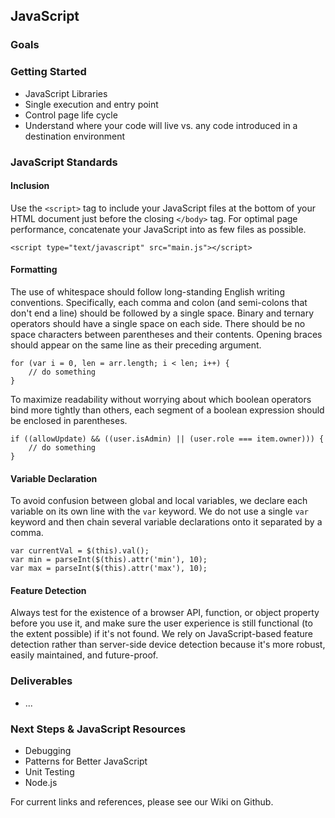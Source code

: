 ## JavaScript

### Goals

### Getting Started

 - JavaScript Libraries
 - Single execution and entry point
 - Control page life cycle
 - Understand where your code will live vs. any code introduced in a destination environment

### JavaScript Standards

#### Inclusion

Use the `<script>` tag to include your JavaScript files at the bottom of your HTML document just before the closing `</body>` tag. For optimal page performance, concatenate your JavaScript into as few files as possible.

```
<script type="text/javascript" src="main.js"></script>
```

#### Formatting

The use of whitespace should follow long-standing English writing conventions. Specifically, each comma and colon (and semi-colons that don't end a line) should be followed by a single space. Binary and ternary operators should have a single space on each side. There should be no space characters between parentheses and their contents. Opening braces should appear on the same line as their preceding argument.

```
for (var i = 0, len = arr.length; i < len; i++) {
    // do something
}
```

To maximize readability without worrying about which boolean operators bind more tightly than others, each segment of a boolean expression should be enclosed in parentheses.

```
if ((allowUpdate) && ((user.isAdmin) || (user.role === item.owner))) {
    // do something
}
```

#### Variable Declaration

To avoid confusion between global and local variables, we declare each variable on its own line with the `var` keyword. We do not use a single `var` keyword and then chain several variable declarations onto it separated by a comma.

```
var currentVal = $(this).val();
var min = parseInt($(this).attr('min'), 10);
var max = parseInt($(this).attr('max'), 10);
```

#### Feature Detection

Always test for the existence of a browser API, function, or object property before you use it, and make sure the user experience is still functional (to the extent possible) if it's not found. We rely on JavaScript-based feature detection rather than server-side device detection because it's more robust, easily maintained, and future-proof.

### Deliverables

 - ...

### Next Steps &amp; JavaScript Resources

 - Debugging
 - Patterns for Better JavaScript
 - Unit Testing
 - Node.js

For current links and references, please see our Wiki on Github.

